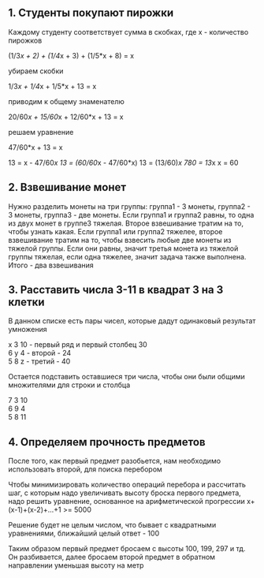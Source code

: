 ## 1. Студенты покупают пирожки

Каждому студенту соответствует сумма в скобках, где х - количество пирожков

(1/3*x + 2) + (1/4*x + 3) + (1/5*x + 8) = x

убираем скобки

1/3*x + 1/4*x + 1/5*x + 13 = x

приводим к общему знаменателю 

20/60*x + 15/60*x + 12/60*x + 13 = x

решаем уравнение 

47/60*x + 13 = x

13 = x - 47/60*x
13 = (60/60*x - 47/60*x)
13 = (13/60)*x
780 = 13*x
х = 60



## 2. Взвешивание монет 

Нужно разделить монеты на три группы: группа1 - 3 монеты, группа2 - 3 монеты, группа3 - две монеты. Если группа1 и группа2 равны, то одна из двух монет в группе3 тяжелая. Второе взвешивание тратим на то, чтобы узнать какая. Если группа1 или группа2 тяжелее, второе взвешивание тратим на то, чтобы взвесить любые две монеты из тяжелой группы. Если они равны, значит третья монета из тяжелой группы тяжелая, если одна тяжелее, значит задача также выполнена. Итого - два взвешивания

## 3. Расставить числа 3-11 в квадрат 3 на 3 клетки

В данном списке есть пары чисел, которые дадут одинаковый результат умножения

x 3 10 - первый ряд и первый столбец 30\
6 y 4  - второй - 24\
5 8 z  - третий - 40

Остается подставить оставшиеся три числа, чтобы они были общими множителями для строки и столбца

7 3 10\
6 9 4\
5 8 11

## 4. Определяем прочность предметов

После того, как первый предмет разобьется, нам необходимо использовать второй, для поиска перебором

Чтобы минимизировать количество операций перебора и рассчитать шаг, с которым надо увеличивать высоту броска первого предмета, надо решить уравнение, основанное на арифметической прогрессии x+(x-1)+(x-2)+...+1 >= 5000

Решение будет не целым числом, что бывает с квадратными уравнениями, ближайший целый ответ - 100

Таким образом первый предмет бросаем с высоты 100, 199, 297 и тд. Он разбивается, далее  бросаем второй предмет в обратном направлении уменьшая высоту на метр

